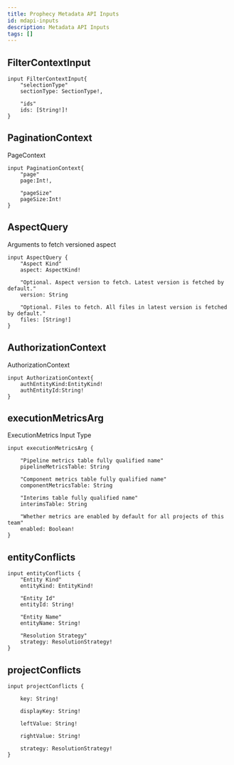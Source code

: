 ```yaml
---
title: Prophecy Metadata API Inputs
id: mdapi-inputs
description: Metadata API Inputs
tags: []
---
```


## FilterContextInput

```
input FilterContextInput{
    "selectionType"
    sectionType: SectionType!,

    "ids"
    ids: [String!]!
}
```

## PaginationContext

PageContext

```
input PaginationContext{
    "page"
    page:Int!,

    "pageSize"
    pageSize:Int!
}
```

## AspectQuery

Arguments to fetch versioned aspect

```
input AspectQuery {
    "Aspect Kind"
    aspect: AspectKind!

    "Optional. Aspect version to fetch. Latest version is fetched by default."
    version: String

    "Optional. Files to fetch. All files in latest version is fetched by default."
    files: [String!]
}
```

## AuthorizationContext

AuthorizationContext

```
input AuthorizationContext{
    authEntityKind:EntityKind!
    authEntityId:String!
}
```

## executionMetricsArg

ExecutionMetrics Input Type

```
input executionMetricsArg {

    "Pipeline metrics table fully qualified name"
    pipelineMetricsTable: String

    "Component metrics table fully qualified name"
    componentMetricsTable: String

    "Interims table fully qualified name"
    interimsTable: String

    "Whether metrics are enabled by default for all projects of this team"
    enabled: Boolean!
}
```

## entityConflicts

```
input entityConflicts {
    "Entity Kind"
    entityKind: EntityKind!

    "Entity Id"
    entityId: String!

    "Entity Name"
    entityName: String!

    "Resolution Strategy"
    strategy: ResolutionStrategy!
}
```

## projectConflicts

```
input projectConflicts {

    key: String!

    displayKey: String!

    leftValue: String!

    rightValue: String!

    strategy: ResolutionStrategy!
}
```
